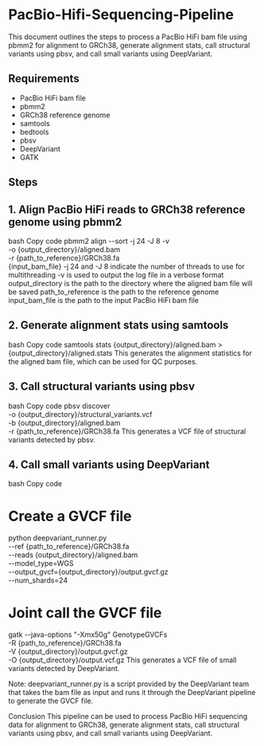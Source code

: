 # PacBio-Hifi-Sequencing-Pipeline
This document outlines the steps to process a PacBio HiFi bam file using pbmm2 for alignment to GRCh38, generate alignment stats, call structural variants using pbsv, and call small variants using DeepVariant.

## Requirements
* PacBio HiFi bam file
* pbmm2
* GRCh38 reference genome
* samtools
* bedtools
* pbsv
* DeepVariant
* GATK
## Steps
## 1. Align PacBio HiFi reads to GRCh38 reference genome using pbmm2
bash
Copy code
pbmm2 align --sort -j 24 -J 8 -v \
-o {output_directory}/aligned.bam \
-r {path_to_reference}/GRCh38.fa \
{input_bam_file}
-j 24 and -J 8 indicate the number of threads to use for multithreading
-v is used to output the log file in a verbose format
output_directory is the path to the directory where the aligned bam file will be saved
path_to_reference is the path to the reference genome
input_bam_file is the path to the input PacBio HiFi bam file
## 2. Generate alignment stats using samtools
bash
Copy code
samtools stats {output_directory}/aligned.bam > {output_directory}/aligned.stats
This generates the alignment statistics for the aligned bam file, which can be used for QC purposes.

## 3. Call structural variants using pbsv
bash
Copy code
pbsv discover \
-o {output_directory}/structural_variants.vcf \
-b {output_directory}/aligned.bam \
-r {path_to_reference}/GRCh38.fa
This generates a VCF file of structural variants detected by pbsv.

## 4. Call small variants using DeepVariant
bash
Copy code
# Create a GVCF file
python deepvariant_runner.py \
--ref {path_to_reference}/GRCh38.fa \
--reads {output_directory}/aligned.bam \
--model_type=WGS \
--output_gvcf={output_directory}/output.gvcf.gz \
--num_shards=24

# Joint call the GVCF file
gatk --java-options "-Xmx50g" GenotypeGVCFs \
-R {path_to_reference}/GRCh38.fa \
-V {output_directory}/output.gvcf.gz \
-O {output_directory}/output.vcf.gz
This generates a VCF file of small variants detected by DeepVariant.

Note: deepvariant_runner.py is a script provided by the DeepVariant team that takes the bam file as input and runs it through the DeepVariant pipeline to generate the GVCF file.

Conclusion
This pipeline can be used to process PacBio HiFi sequencing data for alignment to GRCh38, generate alignment stats, call structural variants using pbsv, and call small variants using DeepVariant.

